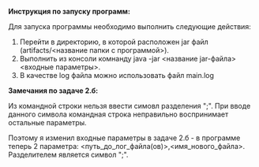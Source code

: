 **Инструкция по запуску программ:**

Для запуска программы необходимо выполнить следующие действия:
1) Перейти в директорию, в которой расположен jar файл (artifacts/<название папки с программой>). 
2) Выполнить из консоли комнанду java -jar <название jar-файла> <входные параметры>.
3) В качестве log файла можно использовать файл main.log

**Замечания по задаче 2.б:**

Из командной строки нельзя ввести симовл разделения ";".
При вводе данного символа командная строка неправильно воспринимает остальные параметры.

Поэтому я изменил входные параметры в задаче 2.б - в программе теперь 2 параметра: <путь_до_лог_файла(ов)>,<имя_нового_файла>.
Разделителем является символ ";".

